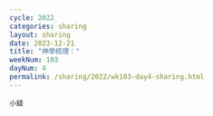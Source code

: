 ```yaml
---
cycle: 2022
categories: sharing
layout: sharing
date: 2023-12-21
title: "神學梳理："
weekNum: 103
dayNum: 4
permalink: /sharing/2022/wk103-day4-sharing.html
---
```


[](https://eccseattle.github.io/media/sharing/2022/wk103/2023-12-21-bin.m4a)

`小錢`